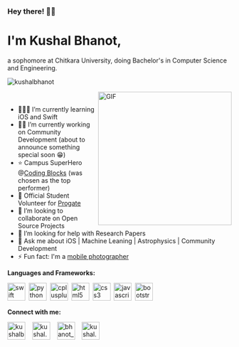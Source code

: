 ### Hey there! 👋🏻

# I'm Kushal Bhanot,
a sophomore at Chitkara University, doing Bachelor's in Computer Science and Engineering.

<p align="left"> <img src="https://komarev.com/ghpvc/?username=kushalbhanot" alt="kushalbhanot" /> </p>

<img align="right" alt="GIF" src="https://64.media.tumblr.com/0f7bb48e684d9374e8d31d7732b306a0/tumblr_mzn7lfB8c21qkek80o1_500.gifv" width="300" height="300" /><br>

- 👨🏻‍💻 I’m currently learning iOS and Swift 
- 🤝🏻 I’m currently working on Community Development (about to announce something special soon 😁)
- ⭐ Campus SuperHero @[Coding Blocks](https://codingblocks.com/) (was chosen as the top performer)
- 🌱 Official Student Volunteer for [Progate](https://progate.com/about/vision)
- 👀 I’m looking to collaborate on Open Source Projects
- 🤔 I’m looking for help with Research Papers
- 💬 Ask me about iOS | Machine Leaning | Astrophysics | Community Development
- ⚡ Fun fact: I'm a [mobile photographer](https://instagram.com/kushal.bhanot/) 

<!--<a href="https://www.linkedin.com/in/kushal-bhanot-5495aa88/">
  <img src="https://img.shields.io/badge/Linkedin-Kushal%20Bhanot-blue?style=for-the-badge&logo=linkedin">
</a>-->

<!--<img src="https://konpa.github.io/devicon/devicon.git/icons/swift/swift-original-wordmark.svg" alt="swift" width="40" height="40"/>-->
**Languages and Frameworks:**
<p align="left">
  <img src="https://konpa.github.io/devicon/devicon.git/icons/swift/swift-original-wordmark.svg" alt="swift" width="40" height="40"/>&nbsp; <img src="https://konpa.github.io/devicon/devicon.git/icons/python/python-original-wordmark.svg" alt="python" width="40" height="40"/>&nbsp; <img src="https://konpa.github.io/devicon/devicon.git/icons/cplusplus/cplusplus-original.svg" alt="cplusplus" width="40" height="40"/>&nbsp; <img src="https://konpa.github.io/devicon/devicon.git/icons/html5/html5-original-wordmark.svg" alt="html5" width="40" height="40"/>&nbsp; <img src="https://konpa.github.io/devicon/devicon.git/icons/css3/css3-original-wordmark.svg" alt="css3" width="40" height="40"/>&nbsp; <img src="https://konpa.github.io/devicon/devicon.git/icons/javascript/javascript-original.svg" alt="javascript" width="40" height="40"/>&nbsp; <img src="https://konpa.github.io/devicon/devicon.git/icons/bootstrap/bootstrap-plain.svg" alt="bootstrap" width="40" height="40"/> 
  </p>

**Connect with me:**
<p align="left">
  <a href="https://linkedin.com/in/kushalbhanot" target="blank"><img align="center" src="https://cdn.jsdelivr.net/npm/simple-icons@3.0.1/icons/linkedin.svg" alt="kushalbhanot" height="40" width="40" /></a> &nbsp;&nbsp;
  <a href="https://instagram.com/kushal.bhanot" target="blank"><img align="center" src="https://cdn.jsdelivr.net/npm/simple-icons@3.0.1/icons/instagram.svg" alt="kushal.bhanot" height="40" width="40" /></a> &nbsp;&nbsp;
<a href="https://twitter.com/bhanot_kushal" target="blank"><img align="center" src="https://cdn.jsdelivr.net/npm/simple-icons@3.0.1/icons/twitter.svg" alt="bhanot_kushal" height="40" width="40" /></a> &nbsp;&nbsp;
<a href="https://fb.com/kushal.bhanot.98" target="blank"><img align="center" src="https://cdn.jsdelivr.net/npm/simple-icons@3.0.1/icons/facebook.svg" alt="kushal.bhanot.98" height="40" width="40" /></a>
</p>
 
<!-- <br>
<img src="https://github-readme-stats.vercel.app/api?username=KushalBhanot&&show_icons=true&title_color=08fdd8&icon_color=bb2acf&text_color=ffffff&bg_color=242424" width="100%"/> -->
